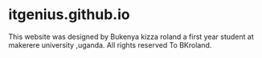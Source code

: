 # itgenius.github.io
This website was designed by Bukenya kizza roland a first year student at makerere university ,uganda.
All rights reserved To BKroland.
